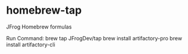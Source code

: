 # homebrew-tap
JFrog Homebrew formulas


Run Command: 
  brew tap JFrogDev/tap
  brew install artifactory-pro
  brew install artifactory-cli
